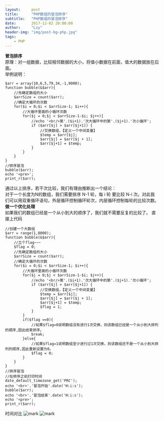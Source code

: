 ```yaml
---
layout:     post
title:      "PHP数组的冒泡排序"
subtitle:   "PHP数组的冒泡排序"
date:       2017-12-02 20:00:00
author:     "Lzy"
header-img: "img/post-bg-php.jpg"
tags:
    - PHP
---
```

**冒泡排序**  
原理：对一组数据，比较相邻数据的大小，将值小数据在前面，值大的数据放在后面。  
举例说明：  

```
$arr = array(10,6,5,79,34,-1,9000);
function bubble(&$arr){
	//先确定数组的大小
	$arrSize = count($arr);
	//确定大循环的次数
	for($i = 0;$i < $arrSize-1; $i++){
		//大循环里面的小循环次数
		for($j = 0;$j < $arrSize-1-$i; $j++){
			//echo '<br/>第'.($i+1).'次大循环中的第'.($j+1).'次小循环';
			if ($arr[$j] > $arr[$j+1]) {
				//交换数组，【定义一个中间变量】
				$temp = $arr[$j];
				$arr[$j] = $arr[$j + 1];
				$arr[$j+1] = $temp;
			}
		}
	}
}
//排序冒泡
bubble($arr);
echo '<pre>';
print_r($arr);
```  
通过以上排序，若干次比较，我们有理由推断出一个结论：  
对于一个长度为N的数组，我们需要排序 N-1 轮，每 i 轮 要比较 N-i 次。对此我们可以用双重循环语句，外层循环控制循环轮次，内层循环控制每轮的比较次数。  
**做一个优化处理**  
如果我们的数组已经是一个从小到大的顺序了，我们就不需要反复的比较了。
直接上代码  

```
//创建一个大数组
$arr = range(1,8000);
function bubble(&$arr){
	//立个flag~~~
	$flag = 0;
	//先确定数组的大小
	$arrSize = count($arr);
	//确定大循环的次数
	for($i = 0;$i < $arrSize-1; $i++){
		//大循环里面的小循环次数
		for($j = 0;$j < $arrSize-1-$i; $j++){
			//echo '<br/>第'.($i+1).'次大循环中的第'.($j+1).'次小循环';
			if ($arr[$j] > $arr[$j+1]) {
				//交换数组，【定义一个中间变量】
				$temp = $arr[$j];
				$arr[$j] = $arr[$j + 1];
				$arr[$j+1] = $temp;
				$flag = 1;
			}
		}
		if($flag ==0){
			//如果$flag=0说明数组没有进行1次交换，则该数组已经是一个从小到大排列的顺序,因此结束排序。
			break;
		}else{
			//如果$flag=1说明数组至少进行过1次交换，则该数组还不是一个从小到大排列的顺序,因此重新设置为0。
			$flag = 0;
		}
	}
}
//排序冒泡
//在排序之前打印时间
date_default_timezone_get('PRC');
echo '<br>'.'冒泡开始'.date('H:i:s');
bubble($arr);
echo '<br>'.'冒泡结束'.date('H:i:s');
echo '<pre>';
print_r($arr);
```  
时间对比
![mark](http://oyy6ppgxt.bkt.clouddn.com/blog/171202/5I4GHCf3If.png?imageslim)
![mark](http://oyy6ppgxt.bkt.clouddn.com/blog/171202/e0BiDdG4fI.png?imageslim)
